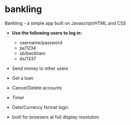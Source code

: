 # bankling
Bankling - a simple app built on Javascript/HTML and CSS

- <strong> Use the following users to log in:</strong>
  + username/password
  + jw/1234
  + sb/beckham
  + ds/1337
 

- Send money to other users
- Get a loan
- Cancel/Delete accounts
- Timer
- Date/Currency format logic
- built for browsers at full display resolution





  
